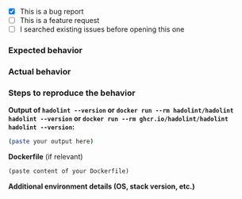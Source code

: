 - [x] This is a bug report
- [ ] This is a feature request
- [ ] I searched existing issues before opening this one

### Expected behavior

### Actual behavior

### Steps to reproduce the behavior

<!--
Describe the exact steps to reproduce. If possible, provide a *minimum*
reproduction example; take into account that others do not have access
to your private images, source code, and environment.

REMOVE SENSITIVE DATA BEFORE POSTING (replace those parts with "REDACTED")
-->

**Output of `hadolint --version` or
  `docker run --rm hadolint/hadolint hadolint --version` or
  `docker run --rm ghcr.io/hadolint/hadolint hadolint --version`:**

```bash
(paste your output here)
```

**Dockerfile** (if relevant)

```Dockerfile
(paste content of your Dockerfile)
```

**Additional environment details (OS, stack version, etc.)**
